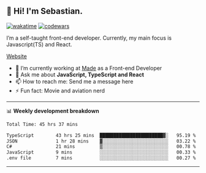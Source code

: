 ## 👋 Hi! I'm Sebastian.

[![wakatime](https://wakatime.com/badge/user/df0036c6-328a-4a39-be9b-e49417ed22a1.svg)](https://wakatime.com/@df0036c6-328a-4a39-be9b-e49417ed22a1)
[![codewars](https://www.codewars.com/users/sebavuye/badges/small)](https://www.codewars.com/users/sebavuye)

I’m a self-taught front-end developer. Currently, my main focus is Javascript(TS) and React.

[Website](https://sebastianvuye.be)

- 🔭 I’m currently working at [Made](https://made.be/) as a Front-end Developer
- 💬 Ask me about **JavaScript, TypeScript and React**
- 📫 How to reach me: Send me a message here
- ⚡ Fun fact: Movie and aviation nerd

-------

📊 **Weekly development breakdown**

<!--START_SECTION:waka-->

```txt
Total Time: 45 hrs 37 mins

TypeScript        43 hrs 25 mins  ███████████████████████▓░   95.19 %
JSON              1 hr 28 mins    ▓░░░░░░░░░░░░░░░░░░░░░░░░   03.22 %
C#                21 mins         ▒░░░░░░░░░░░░░░░░░░░░░░░░   00.78 %
JavaScript        9 mins          ░░░░░░░░░░░░░░░░░░░░░░░░░   00.33 %
.env file         7 mins          ░░░░░░░░░░░░░░░░░░░░░░░░░   00.27 %
```

<!--END_SECTION:waka-->
-------
